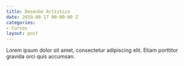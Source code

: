 ```yaml
---
title: Desenho Artístico
date: 2019-08-17 00:00:00 Z
categories:
- Cursos
layout: post
---
```


Lorem ipsum dolor sit amet, consectetur adipiscing elit. Etiam porttitor gravida orci quis accumsan.